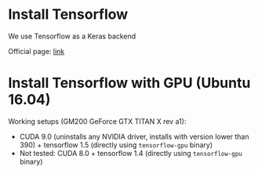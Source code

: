 # Install Tensorflow

We use Tensorflow as a Keras backend

Official page: [link](https://www.tensorflow.org/install/)

# Install Tensorflow with GPU (Ubuntu 16.04)

Working setups (GM200 GeForce GTX TITAN X rev a1):
- CUDA 9.0 (uninstalls any NVIDIA driver, installs with version lower than 390) + tensorflow 1.5 (directly using `tensorflow-gpu` binary)
- Not tested: CUDA 8.0 + tensorflow 1.4 (directly using `tensorflow-gpu` binary)
